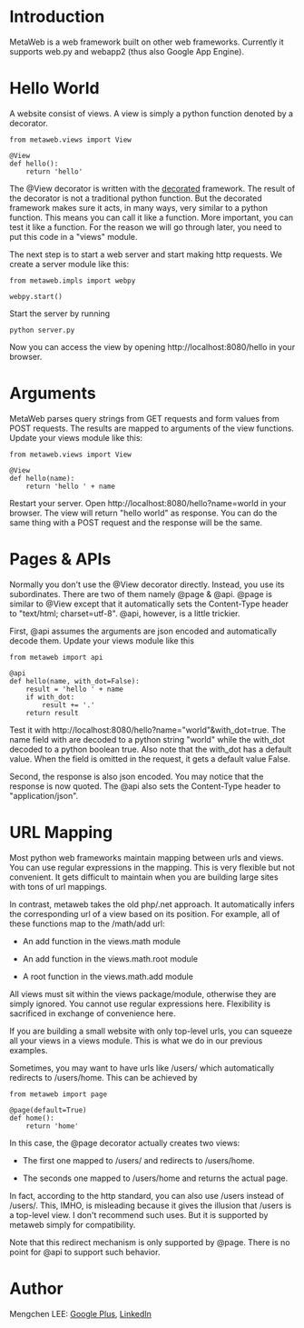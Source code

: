 Introduction
============

MetaWeb is a web framework built on other web frameworks.
Currently it supports web.py and webapp2 (thus also Google App Engine).

Hello World
===========

A website consist of views. A view is simply a python function denoted by a decorator.

	from metaweb.views import View
	
	@View
	def hello():
	    return 'hello'

The @View decorator is written with the <a href="https://github.com/CooledCoffee/decorated" target="_blank">decorated</a> framework.
The result of the decorator is not a traditional python function.
But the decorated framework makes sure it acts, in many ways, very similar to a python function.
This means you can call it like a function.
More important, you can test it like a function.
For the reason we will go through later, you need to put this code in a "views" module.

The next step is to start a web server and start making http requests.
We create a server module like this:

	from metaweb.impls import webpy
	
	webpy.start()

Start the server by running

	python server.py
	
Now you can access the view by opening http://localhost:8080/hello in your browser.

Arguments
=========

MetaWeb parses query strings from GET requests and form values from POST requests.
The results are mapped to arguments of the view functions.
Update your views module like this:

	from metaweb.views import View
	
	@View
	def hello(name):
	    return 'hello ' + name

Restart your server. Open http://localhost:8080/hello?name=world in your browser.
The view will return "hello world" as response.
You can do the same thing with a POST request and the response will be the same.

Pages & APIs
============

Normally you don't use the @View decorator directly.
Instead, you use its subordinates. There are two of them namely @page & @api.
@page is similar to @View except that it automatically sets the Content-Type header to "text/html; charset=utf-8".
@api, however, is a little trickier.

First, @api assumes the arguments are json encoded and automatically decode them.
Update your views module like this

	from metaweb import api
	
	@api
	def hello(name, with_dot=False):
	    result = 'hello ' + name
	    if with_dot:
	        result += '.'
	    return result

Test it with http://localhost:8080/hello?name="world"&with\_dot=true.
The name field with are decoded to a python string "world" while the with\_dot decoded to a python boolean true.
Also note that the with_dot has a default value.
When the field is omitted in the request, it gets a default value False.

Second, the response is also json encoded.
You may notice that the response is now quoted.
The @api also sets the Content-Type header to "application/json".

URL Mapping
===========

Most python web frameworks maintain mapping between urls and views.
You can use regular expressions in the mapping.
This is very flexible but not convenient.
It gets difficult to maintain when you are building large sites with tons of url mappings.

In contrast, metaweb takes the old php/.net approach.
It automatically infers the corresponding url of a view based on its position.
For example, all of these functions map to the /math/add url:

* An add function in the views.math module

* An add function in the views.math.root module

* A root function in the views.math.add module

All views must sit within the views package/module, otherwise they are simply ignored.
You cannot use regular expressions here. Flexibility is sacrificed in exchange of convenience here.

If you are building a small website with only top-level urls,
you can squeeze all your views in a views module.
This is what we do in our previous examples.

Sometimes, you may want to have urls like /users/ which automatically redirects to /users/home.
This can be achieved by

	from metaweb import page
	
	@page(default=True)
	def home():
	    return 'home'

In this case, the @page decorator actually creates two views:

* The first one mapped to /users/ and redirects to /users/home.

* The seconds one mapped to /users/home and returns the actual page.

In fact, according to the http standard, you can also use /users instead of /users/.
This, IMHO, is misleading because it gives the illusion that /users is a top-level view.
I don't recommend such uses. But it is supported by metaweb simply for compatibility.

Note that this redirect mechanism is only supported by @page.
There is no point for @api to support such behavior.

Author
======

Mengchen LEE: <a href="https://plus.google.com/117704742936410336204" target="_blank">Google Plus</a>, <a href="https://cn.linkedin.com/pub/mengchen-lee/30/8/23a" target="_blank">LinkedIn</a>
